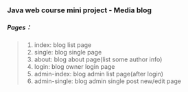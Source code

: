### Java web course mini project - Media blog
##### Pages：
  >1) index: blog list page
  >2) single: blog single page
  >3) about: blog about page(list some author info)
  >4) login: blog owner login page
  >5) admin-index: blog admin list page(after login)
  >6) admin-single: blog admin single post new/edit page